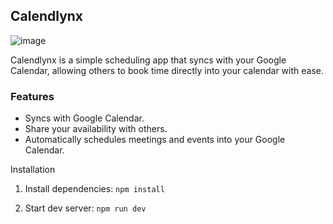## Calendlynx

![image](https://github.com/user-attachments/assets/fd822d0d-6825-49fa-81f5-e48c7c826fe4)

Calendlynx is a simple scheduling app that syncs with your Google Calendar, allowing others to book time directly into your calendar with ease.

### Features

- Syncs with Google Calendar.
- Share your availability with others.
- Automatically schedules meetings and events into your Google Calendar.

Installation

1. Install dependencies:
```npm install```

2. Start dev server:
```npm run dev```
